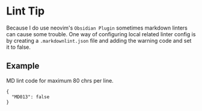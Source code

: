 # Lint Tip

Because I do use neovim's `Obsidian Plugin` sometimes markdown linters can cause
some trouble. One way of configuring local related linter config is by creating
a `.markdownlint.json` file and adding the warning code and set it to false.

## Example

MD lint code for maximum 80 chrs per line.

```terminal
{
  "MD013": false
}
```
